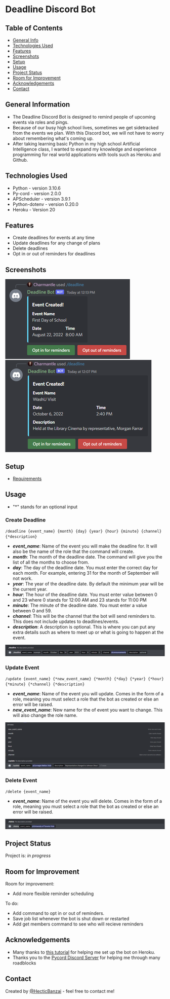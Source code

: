 # Deadline Discord Bot

## Table of Contents
* [General Info](#general-information)
* [Technologies Used](#technologies-used)
* [Features](#features)
* [Screenshots](#screenshots)
* [Setup](#setup)
* [Usage](#usage)
* [Project Status](#project-status)
* [Room for Improvement](#room-for-improvement)
* [Acknowledgements](#acknowledgements)
* [Contact](#contact)
<!-- * [License](#license) -->


## General Information
- The Deadline Discord Bot is designed to remind people of upcoming events via roles and pings.
- Because of our busy high school lives, sometimes we get sidetracked from the events we plan. With this Discord bot, we will not have to worry about remembering what's coming up.
- After taking learning basic Python in my high school Artificial Intelligence class, I wanted to expand my knowledge and experience programming for real world applications with tools such as Heroku and Github. 

## Technologies Used
- Python - version 3.10.6
- Py-cord - version 2.0.0
- APScheduler - version 3.9.1
- Python-dotenv - version 0.20.0
- Heroku - Version 20

## Features
- Create deadlines for events at any time
- Update deadlines for any change of plans
- Delete deadlines
- Opt in or out of reminders for deadlines


## Screenshots
![Example screenshot](./screenshots/create-deadline.png)
![Example screenshot2](./screenshots/create-deadline2.png)

## Setup
- [Requirements](requirements.txt)

## Usage

- "*" stands for an optional input

### Create Deadline

`/deadline {event_name} {month} {day} {year} {hour} {minute} {channel} {*description}`

- ***event_name***: Name of the event you will make the deadline for. It will also be the name of the role that the command will create.
- ***month***: The month of the deadline date. The command will give you the list of all the months to choose from.
- ***day***: The day of the deadline date. You must enter the correct day for each month. For example, entering 31 for the month of September will not work.
- ***year***: The year of the deadline date. By default the minimum year will be the current year.
- ***hour***: The hour of the deadline date. You must enter value between 0 and 23 where 0 stands for 12:00 AM and 23 stands for 11:00 PM
- ***minute***: The minute of the deadline date. You must enter a value between 0 and 59.
- ***channel***: This will be the channel that the bot will send reminders to. This does not include updates to deadlines/events.
-  ***description***: A description is optional. This is where you can put any extra details such as where to meet up or what is going to happen at the event.

![Example deadline](./screenshots/example%20deadline.png)

### Update Event

`/update {event_name} {*new_event_name} {*month} {*day} {*year} {*hour} {*minute} {*channel} {*description}`

- ***event_name***: Name of the event you will update. Comes in the form of a role, meaning you must select a role that the bot as created or else an error will be raised.
- ***new_event_name***: New name for the of event you want to change. This will also change the role name.

![Example deadline](./screenshots/example%20update.png)

### Delete Event

`/delete {event_name}`

- ***event_name***: Name of the event you will delete. Comes in the form of a role, meaning you must select a role that the bot as created or else an error will be raised.

![Example deadline](./screenshots/example%20delete.png)

## Project Status
Project is: _in progress_ 

## Room for Improvement
Room for improvement:
- Add more flexible reminder scheduling

To do:
- Add command to opt in or out of reminders.
- Save job list whenever the bot is shut down or restarted
- Add get members command to see who will recieve reminders

## Acknowledgements
- Many thanks to [this tutorial](https://www.youtube.com/watch?v=EreE-0hQibM&ab_channel=JonahLawrence%E2%80%A2DevProTips) for helping me set up the bot on Heroku.
- Thanks you to the [Pycord Discord Server](https://discord.gg/ySu2u8Ff) for helping me through many roadblocks

## Contact
Created by [@HecticBanzai](https://github.com/HecticBanzai) - feel free to contact me!


<!-- Optional -->
<!-- ## License -->
<!-- This project is open source and available under the [... License](). -->

<!-- You don't have to include all sections - just the one's relevant to your project -->